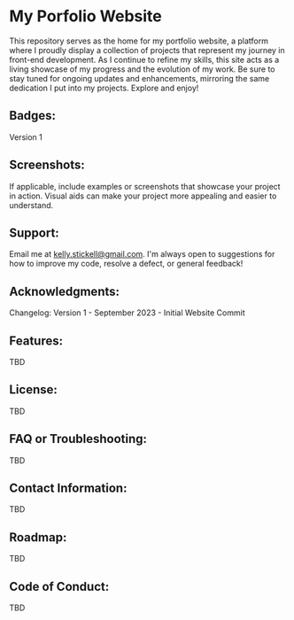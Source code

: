 # My Porfolio Website

This repository serves as the home for my portfolio website, a platform where I proudly display a collection of projects that represent my journey in front-end development. As I continue to refine my skills, this site acts as a living showcase of my progress and the evolution of my work. Be sure to stay tuned for ongoing updates and enhancements, mirroring the same dedication I put into my projects. Explore and enjoy!

## Badges:
Version 1

## Screenshots:
If applicable, include examples or screenshots that showcase your project in action. Visual aids can make your project more appealing and easier to understand.

## Support:
Email me at kelly.stickell@gmail.com. I'm always open to suggestions for how to improve my code, resolve a defect, or general feedback!

## Acknowledgments:
Changelog:
Version 1 - September 2023 - Initial Website Commit

## Features:
TBD

## License:
TBD

## FAQ or Troubleshooting:
TBD

## Contact Information:
TBD

## Roadmap:
TBD

## Code of Conduct:
TBD
